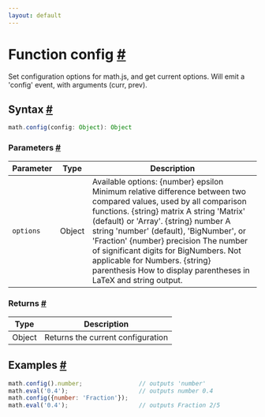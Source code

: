 ```yaml
---
layout: default
---
```


<h1 id="function-config">Function config <a href="#function-config" title="Permalink">#</a></h1>

Set configuration options for math.js, and get current options.
Will emit a 'config' event, with arguments (curr, prev).


<h2 id="syntax">Syntax <a href="#syntax" title="Permalink">#</a></h2>

```js
math.config(config: Object): Object
```

<h3 id="parameters">Parameters <a href="#parameters" title="Permalink">#</a></h3>

Parameter | Type | Description
--------- | ---- | -----------
`options` | Object | Available options: {number} epsilon Minimum relative difference between two compared values, used by all comparison functions. {string} matrix A string 'Matrix' (default) or 'Array'. {string} number A string 'number' (default), 'BigNumber', or 'Fraction' {number} precision The number of significant digits for BigNumbers. Not applicable for Numbers. {string} parenthesis How to display parentheses in LaTeX and string output.

<h3 id="returns">Returns <a href="#returns" title="Permalink">#</a></h3>

Type | Description
---- | -----------
Object | Returns the current configuration


<h2 id="examples">Examples <a href="#examples" title="Permalink">#</a></h2>

```js
math.config().number;                // outputs 'number'
math.eval('0.4');                    // outputs number 0.4
math.config({number: 'Fraction'});
math.eval('0.4');                    // outputs Fraction 2/5
```




<!-- Note: This file is automatically generated from source code comments. Changes made in this file will be overridden. -->

